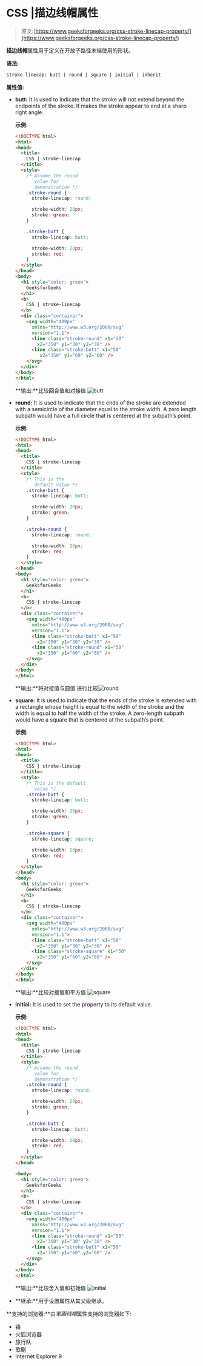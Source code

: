 # CSS |描边线帽属性

> 原文:[https://www.geeksforgeeks.org/css-stroke-linecap-property/](https://www.geeksforgeeks.org/css-stroke-linecap-property/)

**描边线帽**属性用于定义在开放子路径末端使用的形状。

**语法:**

```html
stroke-linecap: butt | round | square | initial | inherit
```

**属性值:**

*   **butt:** It is used to indicate that the stroke will not extend beyond the endpoints of the stroke. It makes the stroke appear to end at a sharp right angle.

    **示例:**

    ```html
    <!DOCTYPE html>
    <html>
    <head>
      <title>
        CSS | stroke-linecap
      </title>
      <style>
        /* Assume the round
           value for
           demonstration */
        .stroke-round {
          stroke-linecap: round;

          stroke-width: 20px;
          stroke: green;
        }

        .stroke-butt {
          stroke-linecap: butt;

          stroke-width: 20px;
          stroke: red;
        }
      </style>
    </head>
    <body>
      <h1 style="color: green">
        GeeksforGeeks
      </h1>
      <b>
        CSS | stroke-linecap
      </b>
      <div class="container">
        <svg width="400px"
          xmlns="http://www.w3.org/2000/svg"
          version="1.1">
          <line class="stroke-round" x1="50"
            x2="350" y1="30" y2="30" />
          <line class="stroke-butt" x1="50"
             x2="350" y1="60" y2="60" />
        </svg>
      </div>
    </body>
    </html>
    ```

    **输出:**比较回合值和对接值
    ![butt](img/034ce86de5696cfbcd61e7f7b8daf38a.png)

*   **round:** It is used to indicate that the ends of the stroke are extended with a semicircle of the diameter equal to the stroke width. A zero length subpath would have a full circle that is centered at the subpath’s point.

    **示例:**

    ```html
    <!DOCTYPE html>
    <html>
    <head>
      <title>
        CSS | stroke-linecap
      </title>
      <style>
        /* This is the
           default value */
        .stroke-butt {
          stroke-linecap: butt;

          stroke-width: 20px;
          stroke: green;
        }

        .stroke-round {
          stroke-linecap: round;

          stroke-width: 20px;
          stroke: red;
        }
      </style>
    </head>
    <body>
      <h1 style="color: green">
        GeeksforGeeks
      </h1>
      <b>
        CSS | stroke-linecap
      </b>
      <div class="container">
        <svg width="400px" 
          xmlns="http://www.w3.org/2000/svg"
          version="1.1">
          <line class="stroke-butt" x1="50"
            x2="350" y1="30" y2="30" />
          <line class="stroke-round" x1="50"
            x2="350" y1="60" y2="60" />
        </svg>
      </div>
    </body>
    </html>
    ```

    **输出:**将对接值与圆值
    进行比较![round](img/98c02e0c5d29e0167bf535413ddc9f1a.png)

*   **square:** It is used to indicate that the ends of the stroke is extended with a rectangle whose height is equal to the width of the stroke and the width is equal to half the width of the stroke. A zero-length subpath would have a square that is centered at the subpath’s point.

    **示例:**

    ```html
    <!DOCTYPE html>
    <html>
    <head>
      <title>
        CSS | stroke-linecap
      </title>
      <style>
        /* This is the default
           value */
        .stroke-butt {
          stroke-linecap: butt;

          stroke-width: 20px;
          stroke: green;
        }

        .stroke-square {
          stroke-linecap: square;

          stroke-width: 20px;
          stroke: red;
        }
      </style>
    </head>
    <body>
      <h1 style="color: green">
        GeeksforGeeks
      </h1>
      <b>
        CSS | stroke-linecap
      </b>
      <div class="container">
        <svg width="400px" 
          xmlns="http://www.w3.org/2000/svg"
          version="1.1">
          <line class="stroke-butt" x1="50"
            x2="350" y1="30" y2="30" />
          <line class="stroke-square" x1="50"
            x2="350" y1="60" y2="60" />
        </svg>
      </div>
    </body>
    </html>
    ```

    **输出:**比较对接值和平方值
    ![square](img/72214a7161e5c358b2e4b99619527238.png)

*   **initial:** It is used to set the property to its default value.

    **示例:**

    ```html
    <!DOCTYPE html>
    <html>
    <head>
      <title>
        CSS | stroke-linecap
      </title>
      <style>
        /* Assume the round
           value for
           demonstration */
        .stroke-round {
          stroke-linecap: round;

          stroke-width: 20px;
          stroke: green;
        }

        .stroke-butt {
          stroke-linecap: butt;

          stroke-width: 20px;
          stroke: red;
        }
      </style>
    </head>

    <body>
      <h1 style="color: green">
        GeeksforGeeks
      </h1>
      <b>
        CSS | stroke-linecap
      </b>
      <div class="container">
        <svg width="400px"
          xmlns="http://www.w3.org/2000/svg" 
          version="1.1">
          <line class="stroke-round" x1="50"
            x2="350" y1="30" y2="30" />
          <line class="stroke-butt" x1="50"
            x2="350" y1="60" y2="60" />
        </svg>
      </div>
    </body>
    </html>
    ```

    **输出:**比较舍入值和初始值
    ![initial](img/3d5c6031e86d5f1eca23e43c47315681.png)

*   **继承:**用于设置属性从其父级继承。

**支持的浏览器:**由*笔画线帽*属性支持的浏览器如下:

*   铬
*   火狐浏览器
*   旅行队
*   歌剧
*   Internet Explorer 9